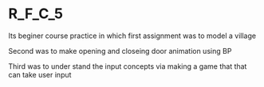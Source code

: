 # R_F_C_5
 
Its beginer course practice in which first assignment was to model a village 

Second was to make opening and closeing door animation using BP

Third was to under stand the input concepts via making a game that that  can take user input

